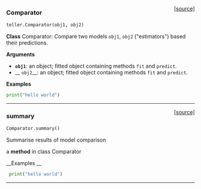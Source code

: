<span style="float:right;">[[source]](https://github.com/Techtonique/teller/teller/explainer/comparator.py#L20)</span>

### Comparator


```python
teller.Comparator(obj1, obj2)
```


**Class** Comparator: Compare two models `obj1`, `obj2` ("estimators") based their predictions.
 
__Arguments__

- __`obj1`__: an object;
fitted object containing methods `fit` and `predict`.
- __
`obj2`__: an object;
fitted object containing methods `fit` and `predict`.

__Examples__

```python
print("hello world")
```        


----

<span style="float:right;">[[source]](https://github.com/Techtonique/teller/teller/explainer/comparator.py#L46)</span>

### summary


```python
Comparator.summary()
```


Summarise results of model comparison

a **method** in class Comparator

__Examples __

```python
 print("hello world")
```


----

